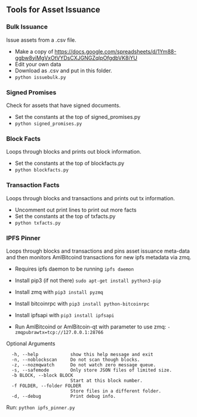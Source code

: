 ## Tools for Asset Issuance

### Bulk Issuance
Issue assets from a .csv file.
* Make a copy of https://docs.google.com/spreadsheets/d/1Ym88-ggbw8yiMgVxOtVYDsCXJGNGZqlpOfgdbVK8iYU
* Edit your own data
* Download as .csv and put in this folder.
* ```python issuebulk.py```

### Signed Promises
Check for assets that have signed documents.
* Set the constants at the top of signed_promises.py
* ```python signed_promises.py```

### Block Facts
Loops through blocks and prints out block information.
* Set the constants at the top of blockfacts.py
* ```python blockfacts.py```

### Transaction Facts
Loops through blocks and transactions and prints out tx information.
* Uncomment out print lines to print out more facts
* Set the constants at the top of txfacts.py
* ```python txfacts.py```

### IPFS Pinner
Loops through blocks and transactions and pins asset issuance meta-data and then monitors AmlBitcoind transactions for new ipfs metadata via zmq.
* Requires ipfs daemon to be running ```ipfs daemon```

* Install pip3 (if not there) ```sudo apt-get install python3-pip```

* Install zmq with ```pip3 install pyzmq```

* Install bitcoinrpc with ```pip3 install python-bitcoinrpc```

* Install ipfsapi with ```pip3 install ipfsapi```

* Run AmlBitcoind or AmlBitcoin-qt with parameter to use zmq: ```-zmqpubrawtx=tcp://127.0.0.1:28766```

Optional Arguments
```  
  -h, --help            show this help message and exit
  -n, --noblockscan     Do not scan though blocks.
  -z, --nozmqwatch      Do not watch zero message queue.
  -s, --safemode        Only store JSON files of limited size.
  -b BLOCK, --block BLOCK
                        Start at this block number.
  -f FOLDER, --folder FOLDER
                        Store files in a different folder.
  -d, --debug           Print debug info.
 ```
Run: ```python ipfs_pinner.py```


